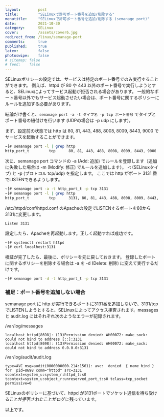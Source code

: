 ```yaml
---
layout:        post
title:         "SELinuxで許可ポート番号を追加/削除する"
menutitle:     "SELinuxで許可ポート番号を追加/削除する (semanage port)"
date:          2021-10-30
category:      SELinux
cover:         /assets/cover6.jpg
redirect_from: /linux/semanage-port
comments:      true
published:     true
latex:         false
photoswipe:    false
# sitemap: false
# feed:    false
---
```


SELinuxポリシーの設定では、サービスは特定のポート番号でのみ実行することができます。
例えば、httpd が 80 や 443 以外のポート番号で実行しようとすると、SELinuxによってサービス起動が拒否される場合があります。
一般的なポート番号以外でもサービス起動させたい場合は、ポート番号に関するポリシーにルールを追加する必要があります。

結論だけ書くと、`semanage port -a -t タイプ名 -p tcp ポート番号` でタイプとポート番号の紐付けを行います (UDPの場合は -p udp にします)。

まず、設定前の状態では http は 80, 81, 443, 488, 8008, 8009, 8443, 9000 でサービスを起動することができます。
```bash
~]# semanage port -l | grep http
http_port_t         tcp      80, 81, 443, 488, 8008, 8009, 8443, 9000
```
次に、semanage port コマンドの -a (Add: 追加) でルールを登録します（追加に失敗した場合は -m (Modify: 修正) でルールを追加します）。
-t (SELinuxタイプ) と -p (プロトコル tcp/udp) を指定します。
ここでは http がポート 3131 番でLISTENできるようします。
```bash
~]# semanage port -a -t http_port_t -p tcp 3131
~]# semanage port -l | grep http
http_port_t         tcp      3131, 80, 81, 443, 488, 8008, 8009, 8443, 9000
```
/etc/httpd/conf/httpd.conf のApacheの設定でLISTENするポートを80から3131に変更します。
```
Listen 3131
```
設定したら、Apacheを再起動します。正しく起動すれば成功です。
```bash
~]# systemctl restart httpd
~]# curl localhost:3131
```

検証が完了したら、最後に、ポリシーを元に戻しておきます。
登録したポートに関するポリシーを削除する場合は -a を -d (Delete: 削除) に変えて実行するだけです。
```bash
~]# semanage port -d -t http_port_t -p tcp 3131
```

### 補足：ポート番号を追加しない場合

semanage port に http が実行できるポートに3131番を追加しないで、3131/tcpでLISTENしようとすると、SELinuxによってアクセス拒否されます。messages と audit.log にはそれぞれ次のようなエラーが記録されます。

/var/log/messages
```
localhost httpd[8698]: (13)Permission denied: AH00072: make_sock: could not bind to address [::]:3131
localhost httpd[8698]: (13)Permission denied: AH00072: make_sock: could not bind to address 0.0.0.0:3131
```
/var/log/audit/audit.log
```
type=AVC msg=audit(0000000000.214:1561): avc:  denied  { name_bind } for  pid=8698 comm="httpd" src=3131 scontext=system_u:system_r:httpd_t:s0 tcontext=system_u:object_r:unreserved_port_t:s0 tclass=tcp_socket permissive=0
```
SELinuxのポリシーに基づいて、httpd が3131ポートでソケット通信を待ち受けることが拒否されたことがログに残っています。

以上です。

